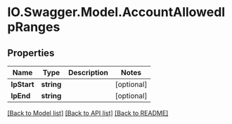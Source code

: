 # IO.Swagger.Model.AccountAllowedIpRanges
## Properties

Name | Type | Description | Notes
------------ | ------------- | ------------- | -------------
**IpStart** | **string** |  | [optional] 
**IpEnd** | **string** |  | [optional] 

[[Back to Model list]](../README.md#documentation-for-models) [[Back to API list]](../README.md#documentation-for-api-endpoints) [[Back to README]](../README.md)

